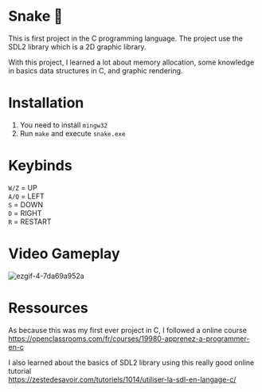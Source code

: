 # Snake 🐍

This is first project in the C programming language.
The project use the SDL2 library which is a 2D graphic library.

With this project, I learned a lot about memory allocation, some knowledge in basics data structures in C, and graphic rendering.

# Installation

1. You need to install `mingw32`
2. Run `make` and execute `snake.exe`

# Keybinds

`W/Z` = UP<br>
`A/Q` = LEFT<br>
`S` = DOWN<br>
`D` = RIGHT<br>
`R` = RESTART

# Video Gameplay

![ezgif-4-7da69a952a](https://github.com/Nailuu/Snake/assets/95885844/689400cf-fd1a-4abe-8e3b-a2308a4da3b6)

# Ressources

As because this was my first ever project in C, I followed a online course<br>
https://openclassrooms.com/fr/courses/19980-apprenez-a-programmer-en-c

I also learned about the basics of SDL2 library using this really good online tutorial<br>
https://zestedesavoir.com/tutoriels/1014/utiliser-la-sdl-en-langage-c/
